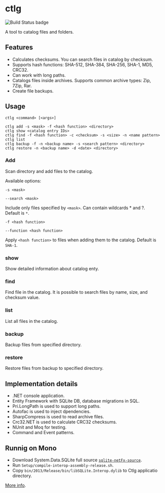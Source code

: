 # ctlg
![Build Status badge](https://ersh.visualstudio.com/_apis/public/build/definitions/c9754d86-e84f-486e-a3b3-f7f42d31c01d/1/badge)

A tool to catalog files and folders.

## Features
 - Calculates checksums. You can search files in catalog by checksum.
 - Supports hash functions: SHA-512, SHA-384, SHA-256, SHA-1, MD5, CRC32.
 - Can work with long paths.
 - Catalogs files inside archives. Supports common archive types: Zip, 7Zip, Rar.
 - Create file backups.

## Usage

    ctlg <command> [<args>]

    ctlg add -s <mask> -f <hash function> <directory>
    ctlg show <catalog entry IDs>
    ctlg find -f <hash function> -c <checksum> -s <size> -n <name pattern>
    ctlg list
    ctlg backup -f -n <backup name> -s <search pattern> <directory>
    ctlg restore -n <backup name> -d <date> <directory>

### Add

Scan directory and add files to the catalog.

Available options:

`-s <mask>`

`--search <mask>`

Include only files specified by `<mask>`. Can contain wildcards * and ?. Default is `*`.

`-f <hash function>`

`--function <hash function>`

Apply `<hash function>` to files when adding them to the catalog. Default is `SHA-1`.

### show

Show detailed information about catalog enty.

### find

Find file in the catalog. It is possible to search files by name, size, and checksum value.

### list

List all files in the catalog.

### backup

Backup files from specified directory.

### restore

Restore files from backup to specified directory.

## Implementation details

 - .NET console application.
 - Entity Framework with SQLite DB, database migrations in SQL.
 - Pri.LongPath is used to support long paths.
 - Autofac is used to inject dpendencies.
 - SharpCompress is used to read archive files.
 - Crc32.NET is used to calculate CRC32 checksums.
 - NUnit and Moq for testing.
 - Command and Event patterns.

## Runnig on Mono

 - Download System.Data.SQLite full source [`sqlite-netFx-source`](https://system.data.sqlite.org/index.html/doc/trunk/www/downloads.wiki).
 - Run `Setup/compile-interop-assembly-release.sh`.
 - Copy `bin/2013/Release/bin/libSQLite.Interop.dylib` to Ctlg applicatio directory.

 [More info](https://stackoverflow.com/a/43173220/5642735).

